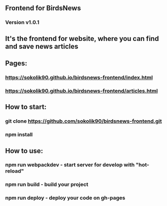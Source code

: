 ## Frontend for BirdsNews
### Version v1.0.1
## It's the frontend for website, where you can find and save news articles
## Pages:
### https://sokolik90.github.io/birdsnews-frontend/index.html
### https://sokolik90.github.io/birdsnews-frontend/articles.html
## How to start:
### git clone https://github.com/sokolik90/birdsnews-frontend.git
### npm install
## How to use:
### npm run webpackdev - start server for develop with "hot-reload"
### npm run build - build your project
### npm run deploy - deploy your code on gh-pages

